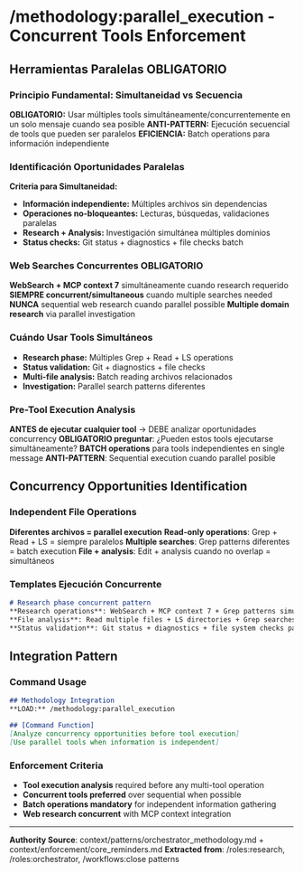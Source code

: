 # /methodology:parallel_execution - Concurrent Tools Enforcement

## Herramientas Paralelas OBLIGATORIO

### Principio Fundamental: Simultaneidad vs Secuencia
**OBLIGATORIO:** Usar múltiples tools simultáneamente/concurrentemente en un solo mensaje cuando sea posible
**ANTI-PATTERN:** Ejecución secuencial de tools que pueden ser paralelos
**EFICIENCIA:** Batch operations para información independiente

### Identificación Oportunidades Paralelas
**Criteria para Simultaneidad:**
- **Información independiente:** Múltiples archivos sin dependencias
- **Operaciones no-bloqueantes:** Lecturas, búsquedas, validaciones paralelas  
- **Research + Analysis:** Investigación simultánea múltiples dominios
- **Status checks:** Git status + diagnostics + file checks batch

### Web Searches Concurrentes OBLIGATORIO
**WebSearch + MCP context 7** simultáneamente cuando research requerido
**SIEMPRE concurrent/simultaneous** cuando multiple searches needed
**NUNCA** sequential web research cuando parallel possible
**Multiple domain research** via parallel investigation

### Cuándo Usar Tools Simultáneos
- **Research phase:** Múltiples Grep + Read + LS operations
- **Status validation:** Git + diagnostics + file checks
- **Multi-file analysis:** Batch reading archivos relacionados
- **Investigation:** Parallel search patterns diferentes

### Pre-Tool Execution Analysis
**ANTES de ejecutar cualquier tool** → DEBE analizar oportunidades concurrency
**OBLIGATORIO preguntar**: ¿Pueden estos tools ejecutarse simultáneamente?
**BATCH operations** para tools independientes en single message
**ANTI-PATTERN**: Sequential execution cuando parallel posible

## Concurrency Opportunities Identification

### Independent File Operations
**Diferentes archivos = parallel execution**
**Read-only operations**: Grep + Read + LS = siempre paralelos
**Multiple searches**: Grep patterns diferentes = batch execution
**File + analysis**: Edit + analysis cuando no overlap = simultáneos

### Templates Ejecución Concurrente
```markdown
# Research phase concurrent pattern
**Research operations**: WebSearch + MCP context 7 + Grep patterns simultáneamente
**File analysis**: Read multiple files + LS directories + Grep searches batch
**Status validation**: Git status + diagnostics + file system checks parallel
```

## Integration Pattern

### Command Usage
```markdown
## Methodology Integration
**LOAD:** /methodology:parallel_execution

## [Command Function]
[Analyze concurrency opportunities before tool execution]
[Use parallel tools when information is independent]
```

### Enforcement Criteria
- **Tool execution analysis** required before any multi-tool operation
- **Concurrent tools preferred** over sequential when possible
- **Batch operations mandatory** for independent information gathering
- **Web research concurrent** with MCP context integration

---
**Authority Source**: context/patterns/orchestrator_methodology.md + context/enforcement/core_reminders.md
**Extracted from**: /roles:research, /roles:orchestrator, /workflows:close patterns
